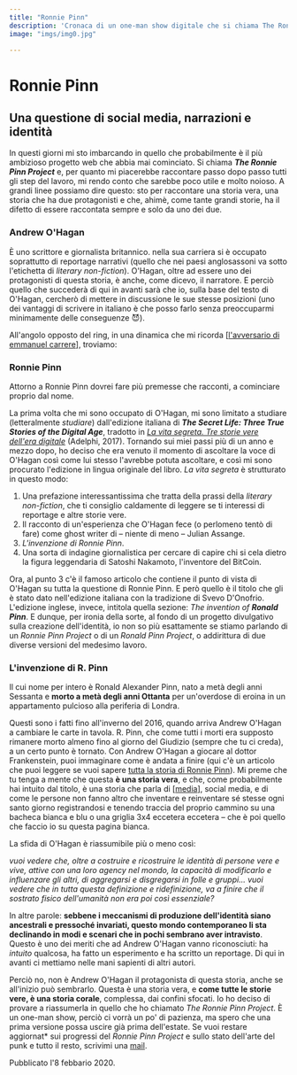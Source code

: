 ```yaml
---
title: "Ronnie Pinn"
description: 'Cronaca di un one-man show digitale che si chiama The Ronnie Pinn Project.'
image: "imgs/img0.jpg"

---
```


# Ronnie Pinn

## Una questione di social media, narrazioni e identità

In questi giorni mi sto imbarcando in quello che probabilmente è il più ambizioso progetto web che abbia mai cominciato. Si chiama __*The Ronnie Pinn Project*__ e, per quanto mi piacerebbe raccontare passo dopo passo tutti gli step del lavoro, mi rendo conto che sarebbe poco utile e molto noioso. A grandi linee possiamo dire questo: sto per raccontare una storia vera, una storia che ha due protagonisti e che, ahimè, come tante grandi storie, ha il difetto di essere raccontata sempre e solo da uno dei due.

### Andrew O'Hagan

È uno scrittore e giornalista britannico. nella sua carriera si è occupato soprattutto di reportage narrativi (quello che nei paesi anglosassoni va sotto l'etichetta di *literary non-fiction*). O'Hagan, oltre ad essere uno dei protagonisti di questa storia, è anche, come dicevo, il narratore. E perciò quello che succederà di qui in avanti sarà che io, sulla base del testo di O'Hagan, cercherò di mettere in discussione le sue stesse posizioni (uno dei vantaggi di scrivere in italiano è che posso farlo senza preoccuparmi minimamente delle conseguenze 😈).

All'angolo opposto del ring, in una dinamica che mi ricorda [[l'avversario di emmanuel carrere]], troviamo:

### Ronnie Pinn

Attorno a Ronnie Pinn dovrei fare più premesse che racconti, a cominciare proprio dal nome.

La prima volta che mi sono occupato di O'Hagan, mi sono limitato a studiare (letteralmente *studiare*) dall'edizione italiana di __*The Secret Life: Three True Stories of the Digital Age*__, tradotto in [*La vita segreta. Tre storie vere dell'era digitale*](https://www.adelphi.it/libro/9788845932151) (Adelphi, 2017). Tornando sui miei passi più di un anno e mezzo dopo, ho deciso che era venuto il momento di ascoltare la voce di O'Hagan così come lui stesso l'avrebbe potuta ascoltare, e così mi sono procurato l'edizione in lingua originale del libro. *La vita segreta* è strutturato in questo modo:

1. Una prefazione interessantissima che tratta della prassi della *literary non-fiction*, che ti consiglio caldamente di leggere se ti interessi di reportage e altre storie vere.
2. Il racconto di un'esperienza che O'Hagan fece (o perlomeno tentò di fare) come ghost writer di – niente di meno – Julian Assange.
3. *L'invenzione di Ronnie Pinn*.
4. Una sorta di indagine giornalistica per cercare di capire chi si cela dietro la figura leggendaria di Satoshi Nakamoto, l'inventore del BitCoin.

Ora, al punto 3 c'è il famoso articolo che contiene il punto di vista di O'Hagan su tutta la questione di Ronnie Pinn. E però quello è il titolo che gli è stato dato nell'edizione italiana con la tradizione di Svevo D'Onofrio. L'edizione inglese, invece, intitola quella sezione: *The invention of __Ronald Pinn__*. E dunque, per ironia della sorte, al fondo di un progetto divulgativo sulla creazione dell'identità, io non so più esattamente se stiamo parlando di un *Ronnie Pinn Project* o di un *Ronald Pinn Project*, o addirittura di due diverse versioni del medesimo lavoro.

### L'invenzione di R. Pinn

Il cui nome per intero è Ronald Alexander Pinn, nato a metà degli anni Sessanta e **morto a metà degli anni Ottanta** per un'overdose di eroina in un appartamento pulcioso alla periferia di Londra.

Questi sono i fatti fino all'inverno del 2016, quando arriva Andrew O'Hagan a cambiare le carte in tavola. R. Pinn, che come tutti i morti era supposto rimanere morto almeno fino al giorno del Giudizio (sempre che tu ci creda), a un certo punto è tornato. Con Andrew O'Hagan a giocare al dottor Frankenstein, puoi immaginare come è andata a finire (qui c'è un articolo che puoi leggere se vuoi sapere [tutta la storia di Ronnie Pinn](https://www.nonbookblogger.it/2020/01/16/linvenzione-di-ronnie-pinn-di-andrew-ohagan/)). Mi preme che tu tenga a mente che questa **è una storia vera**, e che, come probabilmente hai intuito dal titolo, è una storia che parla di [[media]], social media, e di come le persone non fanno altro che inventare e reinventare sé stesse ogni santo giorno registrandosi e tenendo traccia del proprio cammino su una bacheca bianca e blu o una griglia 3x4 eccetera eccetera – che è poi quello che faccio io su questa pagina bianca.

La sfida di O'Hagan è riassumibile più o meno così:

*vuoi vedere che, oltre a costruire e ricostruire le identità di persone vere e vive, attive con una loro agency nel mondo, la capacità di modificarlo e influenzare gli altri, di aggregarsi e disgregarsi in folle e gruppi... vuoi vedere che in tutta questa definizione e ridefinizione, va a finire che il sostrato fisico dell'umanità non era poi così essenziale?*

In altre parole: **sebbene i meccanismi di produzione dell'identità siano ancestrali e pressoché invariati, questo mondo contemporaneo li sta declinando in modi e scenari che in pochi sembrano aver intravisto**. Questo è uno dei meriti che ad Andrew O'Hagan vanno riconosciuti: ha *intuito* qualcosa, ha fatto un esperimento e ha scritto un reportage. Di qui in avanti ci mettiamo nelle mani sapienti di altri autori.

Perciò no, non è Andrew O'Hagan il protagonista di questa storia, anche se all'inizio può sembrarlo. Questa è una storia vera, e **come tutte le storie vere, è una storia corale**, complessa, dai confini sfocati. Io ho deciso di provare a riassumerla in quello che ho chiamato *The Ronnie Pinn Project*. È un one-man show, perciò ci vorrà un po' di pazienza, ma spero che una prima versione possa uscire già prima dell'estate. Se vuoi restare aggiornat* sui progressi del *Ronnie Pinn Project* e sullo stato dell'arte del punk e tutto il resto, scrivimi una [mail](mailto:web@zulianis.eu).


<p class="date">Pubblicato l'8 febbario 2020.</p>


[//begin]: # "Autogenerated link references for markdown compatibility"
[l'avversario di emmanuel carrere]: ../libri/l'avversario-di-emmanuel-carrere.md "L'Avversario di Emmanuel Carrere"
[media]: media.md "Media"
[//end]: # "Autogenerated link references"